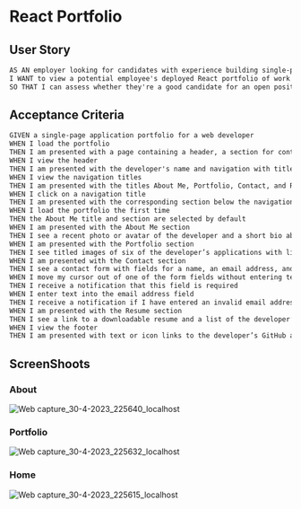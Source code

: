 # React Portfolio

## User Story

```md
AS AN employer looking for candidates with experience building single-page applications
I WANT to view a potential employee's deployed React portfolio of work samples
SO THAT I can assess whether they're a good candidate for an open position
```

## Acceptance Criteria

```md
GIVEN a single-page application portfolio for a web developer
WHEN I load the portfolio
THEN I am presented with a page containing a header, a section for content, and a footer
WHEN I view the header
THEN I am presented with the developer's name and navigation with titles corresponding to different sections of the portfolio
WHEN I view the navigation titles
THEN I am presented with the titles About Me, Portfolio, Contact, and Resume, and the title corresponding to the current section is highlighted
WHEN I click on a navigation title
THEN I am presented with the corresponding section below the navigation without the page reloading and that title is highlighted
WHEN I load the portfolio the first time
THEN the About Me title and section are selected by default
WHEN I am presented with the About Me section
THEN I see a recent photo or avatar of the developer and a short bio about them
WHEN I am presented with the Portfolio section
THEN I see titled images of six of the developer’s applications with links to both the deployed applications and the corresponding GitHub repositories
WHEN I am presented with the Contact section
THEN I see a contact form with fields for a name, an email address, and a message
WHEN I move my cursor out of one of the form fields without entering text
THEN I receive a notification that this field is required
WHEN I enter text into the email address field
THEN I receive a notification if I have entered an invalid email address
WHEN I am presented with the Resume section
THEN I see a link to a downloadable resume and a list of the developer’s proficiencies
WHEN I view the footer
THEN I am presented with text or icon links to the developer’s GitHub and LinkedIn profiles, and their profile on a third platform (Stack Overflow, Twitter)
```

## ScreenShoots

### About
![Web capture_30-4-2023_225640_localhost](https://user-images.githubusercontent.com/116224156/235396370-7efda775-ba7d-4cba-a660-4e27832f559a.jpeg)

### Portfolio
![Web capture_30-4-2023_225632_localhost](https://user-images.githubusercontent.com/116224156/235396390-22d00235-e2f7-4774-b019-8a9fcd3c0a39.jpeg)

### Home
![Web capture_30-4-2023_225615_localhost](https://user-images.githubusercontent.com/116224156/235396401-67bec73b-7b87-4ef0-80f7-f001568486b1.jpeg)
